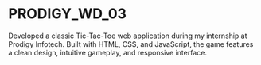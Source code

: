 # PRODIGY_WD_03
Developed a classic Tic-Tac-Toe web application during my internship at Prodigy Infotech. Built with HTML, CSS, and JavaScript, the game features a clean design, intuitive gameplay, and responsive interface.
